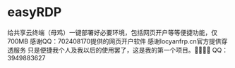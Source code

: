 # easyRDP
给共享云终端（母鸡）一键部署好必要环境，包括网页开户等等便捷功能，仅700MB
感谢QQ：702408170提供的网页开户软件
感谢locyanfrp.cn官方提供穿透服务
只是便捷我个人及我以后的使用罢了，这是我的第一个项目。🚗🚗🚗🚗
QQ：3949883627
